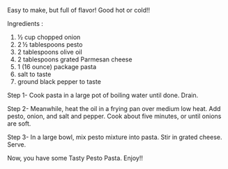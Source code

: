 Easy to make, but full of flavor! Good hot or cold!!

Ingredients :

1. ½ cup chopped onion
2. 2 ½ tablespoons pesto
3. 2 tablespoons olive oil
4. 2 tablespoons grated Parmesan cheese
5. 1 (16 ounce) package pasta
6. salt to taste
7. ground black pepper to taste

Step 1-
Cook pasta in a large pot of boiling water until done. Drain.

Step 2-
Meanwhile, heat the oil in a frying pan over medium low heat. Add pesto, onion, and salt and pepper. Cook about five minutes, or until onions are soft.

Step 3-
In a large bowl, mix pesto mixture into pasta. Stir in grated cheese. Serve.

Now, you have some Tasty Pesto Pasta. Enjoy!!
